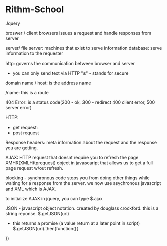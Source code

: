 # Rithm-School
Jquery 

broswer / client
browsers issues a request and handle responses from server

server/ file server: machines that exist to serve information
database: serve information to the requester

http: governs the communication between browser and server
- you can only send text via HTTP
"s" - stands for secure

domain name / host: is the address name 

/name: this is a route 

404 Error: is a status code(200 - ok, 300 - redirect 400 client error, 500 server error)

HTTP:
- get request:
- post request 

Response headers: meta information about the request and the response you are getting.

AJAX: HTTP request that doesnt require you to refresh the page
XMHR(XMLHttprequest) object in javascaript that allows us to get a full page request w/out refresh.

blocking - synchronous code stops you from doing other things while waiting for a response from the server.
we now use asychronous javascript and XML which is AJAX. 

to initialize AJAX in jquery, you can type $.ajax

JSON - javascript object notation. created by douglass crockford. this is a string reponse. 
$.getJSON(url)
- this returns a promise (a value return at a later point in script)
$.getJSON(url).then(function(){
	
})
